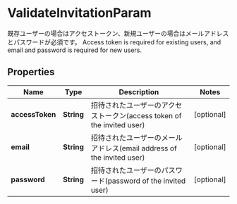 

# ValidateInvitationParam

既存ユーザーの場合はアクセストークン、新規ユーザーの場合はメールアドレスとパスワードが必須です。  Access token is required for existing users, and email and password is required for new users. 

## Properties

| Name | Type | Description | Notes |
|------------ | ------------- | ------------- | -------------|
|**accessToken** | **String** | 招待されたユーザーのアクセストークン(access token of the invited user) |  [optional] |
|**email** | **String** | 招待されたユーザーのメールアドレス(email address of the invited user) |  [optional] |
|**password** | **String** | 招待されたユーザーのパスワード(password of the invited user) |  [optional] |



